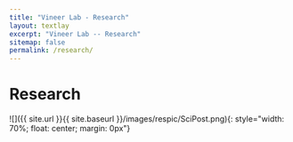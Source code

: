 ```yaml
---
title: "Vineer Lab - Research"
layout: textlay
excerpt: "Vineer Lab -- Research"
sitemap: false
permalink: /research/
---
```


# Research

![]({{ site.url }}{{ site.baseurl }}/images/respic/SciPost.png){: style="width: 70%; float: center; margin: 0px"}


